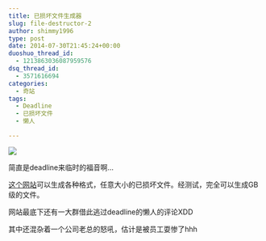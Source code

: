 ```yaml
---
title: 已损坏文件生成器
slug: file-destructor-2
author: shimmy1996
type: post
date: 2014-07-30T21:45:24+00:00
duoshuo_thread_id:
  - 1213863036087959576
dsq_thread_id:
  - 3571616694
categories:
  - 奇站
tags:
  - Deadline
  - 已损坏文件
  - 懒人

---
```

<img src="/wp-content/uploads/2014/07/fdd.png"/>

简直是deadline来临时的福音啊&#8230;

<a title="传送门" href="http://www.xnet.se/fd/">这个网站</a>可以生成各种格式，任意大小的已损坏文件。经测试，完全可以生成GB级的文件。

网站最底下还有一大群借此逃过deadline的懒人的评论XDD

其中还混杂着一个公司老总的怒吼，估计是被员工耍惨了hhh
